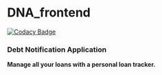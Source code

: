 # DNA_frontend
[![Codacy Badge](https://api.codacy.com/project/badge/Grade/9e788746ad134aeab1b989f8b6c1d31a)](https://app.codacy.com/gh/WuraLab/DNA_frontend?utm_source=github.com&utm_medium=referral&utm_content=WuraLab/DNA_frontend&utm_campaign=Badge_Grade_Dashboard)

### Debt Notification Application
**Manage all your loans with a personal loan tracker.**
